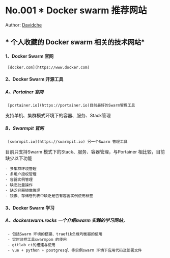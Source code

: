 
#  No.001  * Docker swarm 推荐网站

Author: [Davidche](mail:davidche@outlook.com)

## * 个人收藏的 Docker swarm 相关的技术网站*

#### 1、Docker Swarm 官网

     [docker.com](https://www.docker.com)

#### 2、Docker Swarm  开源工具


##### A、Portainer 官网

     [portainer.io](https://portainer.io)目前最好的Swarm管理工具

支持单机、集群模式环境下的容器、服务、Stack管理

##### B、Swarmpit 官网

     [swarmpit.io](https://swarmpit.io) 另一个Swarm 管理工具
     
目前只支持Swarm 模式下的Stack、服务、容器管理，与Portainer 相比较，目前缺少以下功能

    - 多集群环境管理
    - 多用户授权管理
    - 容器实例管理
    - 缺乏批量操作
    - 缺乏容器镜像管理
    - 镜像、存储卷列表中缺乏是否有容器实例使用标签

#### 3、Docker Swarm  学习

#####      A、dockerswarm.rocks  一个介绍swarm 实践的学习网站，

     - 包括Swarm 环境的搭建、traefik负载均衡器的使用
     - 实时监控工具swarmpom 的使用
     - gitlab ci的搭建与使用
     - vue + python + postgresql 等实例swarm 环境下应用代码及部署文件
     

 
